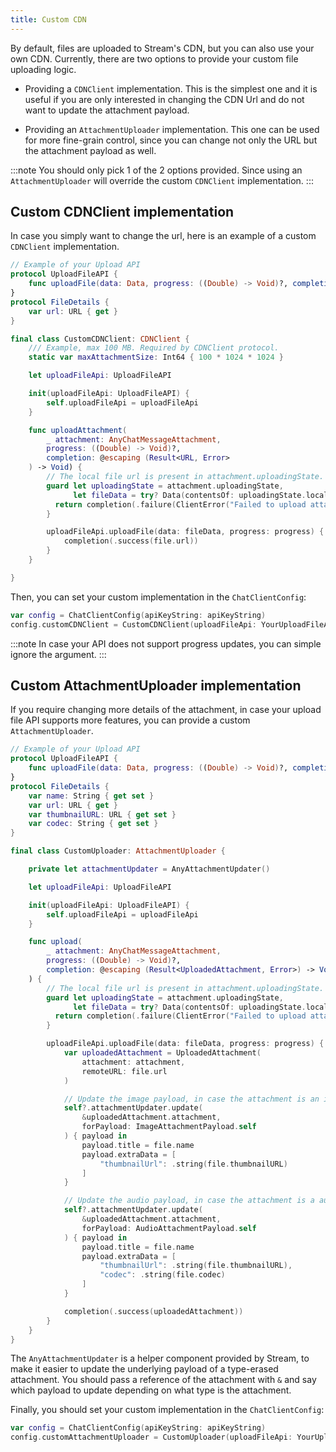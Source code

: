 ```yaml
---
title: Custom CDN
---
```


By default, files are uploaded to Stream's CDN, but you can also use your own CDN. Currently, there are two options to provide your custom file uploading logic.

- Providing a `CDNClient` implementation. This is the simplest one and it is useful if you are only interested in changing the CDN Url and do not want to update the attachment payload.

- Providing an `AttachmentUploader` implementation. This one can be used for more fine-grain control, since you can change not only the URL but the attachment payload as well.

:::note
You should only pick 1 of the 2 options provided. Since using an `AttachmentUploader` will override the custom `CDNClient` implementation.
:::

## Custom CDNClient implementation

In case you simply want to change the url, here is an example of a custom `CDNClient` implementation.

```swift
// Example of your Upload API
protocol UploadFileAPI {
    func uploadFile(data: Data, progress: ((Double) -> Void)?, completion: (@escaping (FileDetails) -> Void))
}
protocol FileDetails {
    var url: URL { get }
}

final class CustomCDNClient: CDNClient {
    /// Example, max 100 MB. Required by CDNClient protocol. 
    static var maxAttachmentSize: Int64 { 100 * 1024 * 1024 }

    let uploadFileApi: UploadFileAPI

    init(uploadFileApi: UploadFileAPI) {
        self.uploadFileApi = uploadFileApi
    }

    func uploadAttachment(
        _ attachment: AnyChatMessageAttachment,
        progress: ((Double) -> Void)?,
        completion: @escaping (Result<URL, Error>
    ) -> Void) {
        // The local file url is present in attachment.uploadingState.
        guard let uploadingState = attachment.uploadingState,
              let fileData = try? Data(contentsOf: uploadingState.localFileURL) else {
          return completion(.failure(ClientError("Failed to upload attachment with id: \(attachment.id)")))
        }

        uploadFileApi.uploadFile(data: fileData, progress: progress) { file in
            completion(.success(file.url))
        }
    }

}
```

Then, you can set your custom implementation in the `ChatClientConfig`:
```swift
var config = ChatClientConfig(apiKeyString: apiKeyString)   
config.customCDNClient = CustomCDNClient(uploadFileApi: YourUploadFileApi())
```

:::note
In case your API does not support progress updates, you can simple ignore the argument.
:::

## Custom AttachmentUploader implementation

If you require changing more details of the attachment, in case your upload file API supports more features, you can provide a custom `AttachmentUploader`.

```swift
// Example of your Upload API
protocol UploadFileAPI {
    func uploadFile(data: Data, progress: ((Double) -> Void)?, completion: (@escaping (FileDetails) -> Void))
}
protocol FileDetails {
    var name: String { get set }
    var url: URL { get }
    var thumbnailURL: URL { get set }
    var codec: String { get set }
}

final class CustomUploader: AttachmentUploader {

    private let attachmentUpdater = AnyAttachmentUpdater()

    let uploadFileApi: UploadFileAPI

    init(uploadFileApi: UploadFileAPI) {
        self.uploadFileApi = uploadFileApi
    }

    func upload(
        _ attachment: AnyChatMessageAttachment,
        progress: ((Double) -> Void)?,
        completion: @escaping (Result<UploadedAttachment, Error>) -> Void
    ) {
        // The local file url is present in attachment.uploadingState.
        guard let uploadingState = attachment.uploadingState,
              let fileData = try? Data(contentsOf: uploadingState.localFileURL) else {
          return completion(.failure(ClientError("Failed to upload attachment with id: \(attachment.id)")))
        }

        uploadFileApi.uploadFile(data: fileData, progress: progress) { [weak self] file in
            var uploadedAttachment = UploadedAttachment(
                attachment: attachment,
                remoteURL: file.url
            )

            // Update the image payload, in case the attachment is an image.
            self?.attachmentUpdater.update(
                &uploadedAttachment.attachment,
                forPayload: ImageAttachmentPayload.self
            ) { payload in
                payload.title = file.name
                payload.extraData = [
                    "thumbnailUrl": .string(file.thumbnailURL)
                ]
            }

            // Update the audio payload, in case the attachment is a audio.
            self?.attachmentUpdater.update(
                &uploadedAttachment.attachment,
                forPayload: AudioAttachmentPayload.self
            ) { payload in
                payload.title = file.name
                payload.extraData = [
                    "thumbnailUrl": .string(file.thumbnailURL),
                    "codec": .string(file.codec)
                ]
            }

            completion(.success(uploadedAttachment))
        }
    }
}
```

The `AnyAttachmentUpdater` is a helper component provided by Stream, to make it easier to update the underlying payload of a type-erased attachment. You should pass a reference of the attachment with `&` and say which payload to update depending on what type is the attachment.

Finally, you should set your custom implementation in the `ChatClientConfig`:
```swift
var config = ChatClientConfig(apiKeyString: apiKeyString)   
config.customAttachmentUploader = CustomUploader(uploadFileApi: YourUploadFileApi())
```